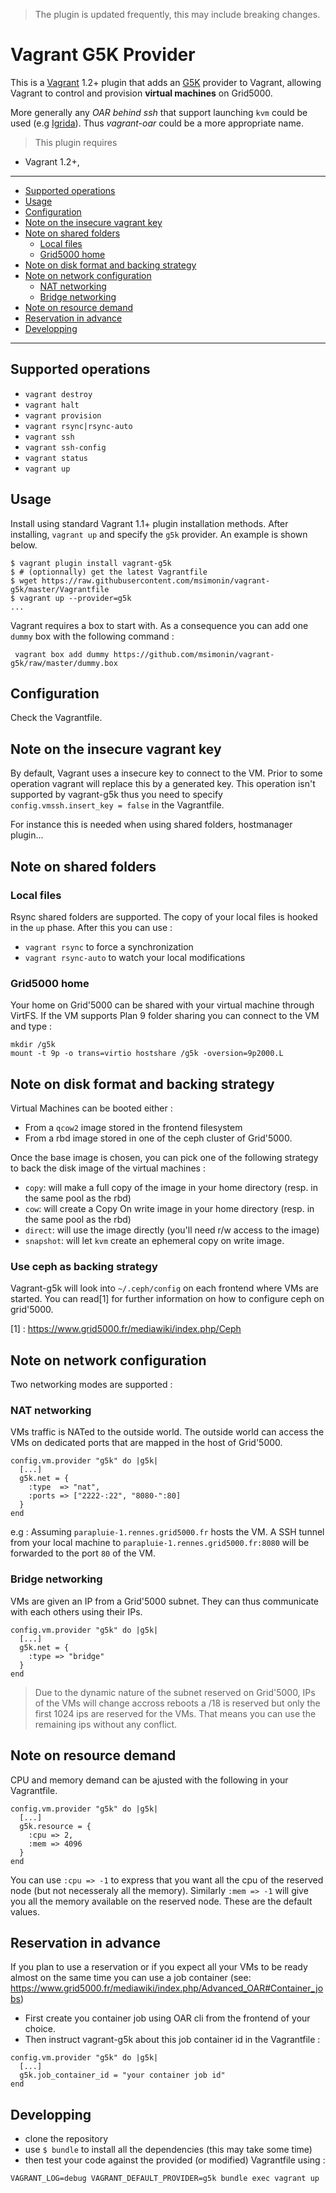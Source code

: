 > The plugin is updated frequently, this may include breaking changes.

# Vagrant G5K Provider
This is a [Vagrant](http://www.vagrantup.com) 1.2+ plugin that adds an
[G5K](https://www.grid5000.fr) provider to Vagrant, allowing Vagrant to control
and provision **virtual machines** on Grid5000.

More generally any *OAR behind ssh* that support launching `kvm` could be used
(e.g [Igrida](http://igrida.gforge.inria.fr/)). Thus *vagrant-oar* could be a
more appropriate name.

> This plugin requires
  * Vagrant 1.2+,

---

* [Supported operations](#supported-operations)
* [Usage](#usage)
* [Configuration](#configuration)
* [Note on the insecure vagrant key](#note-on-the-insecure-vagrant-key)
* [Note on shared folders](note-on-local-shared-folders)
  * [Local files](#local-files)
  * [Grid5000 home](#grid5000-home)
* [Note on disk format and backing strategy](#note-on-disk-format-and-backing-strategy)
* [Note on network configuration](#note-on-network-configuration)
  * [NAT networking](#nat-networking)
  * [Bridge networking](#bridge-networking)
* [Note on resource demand](#note-on-resource-demand)
* [Reservation in advance](#reservation-in-advance)
* [Developping](#developping)

---

## Supported operations

* `vagrant destroy`
* `vagrant halt`
* `vagrant provision`
* `vagrant rsync|rsync-auto`
* `vagrant ssh`
* `vagrant ssh-config`
* `vagrant status`
* `vagrant up`


## Usage

Install using standard Vagrant 1.1+ plugin installation methods. After
installing, `vagrant up` and specify the `g5k` provider. An example is
shown below.

```
$ vagrant plugin install vagrant-g5k
$ # (optionnally) get the latest Vagrantfile
$ wget https://raw.githubusercontent.com/msimonin/vagrant-g5k/master/Vagrantfile
$ vagrant up --provider=g5k
...
```
Vagrant requires a box to start with. As a consequence you can add one `dummy`
box with the following command :

```
 vagrant box add dummy https://github.com/msimonin/vagrant-g5k/raw/master/dummy.box
```


## Configuration

Check the Vagrantfile.

## Note on the insecure vagrant key

By default, Vagrant uses a insecure key to connect to the VM.
Prior to some operation vagrant will replace this by a generated key.
This operation isn't supported by vagrant-g5k thus you need to specify
`config.vmssh.insert_key = false` in the Vagrantfile.

For instance this is needed when using shared folders, hostmanager plugin...

## Note on shared folders

### Local files

Rsync shared folders are supported. The copy of your local files is hooked in
the `up` phase. After this you can use :

* `vagrant rsync` to force a synchronization
* `vagrant rsync-auto` to watch your local modifications

### Grid5000 home

Your home on Grid'5000 can be shared with your virtual machine through VirtFS.
If the VM supports Plan 9 folder sharing you can connect to the VM and type :

```
mkdir /g5k
mount -t 9p -o trans=virtio hostshare /g5k -oversion=9p2000.L
```


## Note on disk format and backing strategy

Virtual Machines can be booted either :

* From a `qcow2` image stored in the frontend filesystem
* From a rbd image stored in one of the ceph cluster of Grid'5000.

Once the base image is chosen, you can pick one of the following strategy
to back the disk image of the virtual machines :

* `copy`: will make a full copy of the image in your home directory (resp. in
  the same pool as the rbd)
* `cow`: will create a Copy On write image in your home directory (resp. in the
  same pool as the rbd)
* `direct`: will use the image directly (you'll need r/w access to the image)
* `snapshot`: will let `kvm` create an ephemeral copy on write image.

### Use ceph as backing strategy

Vagrant-g5k will look into `~/.ceph/config` on each frontend where VMs are started.
You can read[1] for further information on how to configure ceph on grid'5000.

[1] : https://www.grid5000.fr/mediawiki/index.php/Ceph

## Note on network configuration

Two networking modes are supported :

### NAT networking

VMs traffic is NATed to the outside world.  The outside world
  can access the VMs on dedicated ports that are mapped in the host of
  Grid'5000.  

```
config.vm.provider "g5k" do |g5k|
  [...]
  g5k.net = {
    :type  => "nat",
    :ports => ["2222-:22", "8080-":80]
  }
end
```

e.g : Assuming `parapluie-1.rennes.grid5000.fr` hosts the VM. A SSH tunnel from
your local machine to `parapluie-1.rennes.grid5000.fr:8080` will be forwarded to
the port `80` of the VM.

### Bridge networking

VMs are given an IP from a Grid'5000 subnet. They can thus
  communicate with each others using their IPs.

```
config.vm.provider "g5k" do |g5k|
  [...]
  g5k.net = {
    :type => "bridge"
  }
end
```

> Due to the dynamic nature of the subnet reserved on Grid'5000, IPs of the VMs
> will change accross reboots a /18 is reserved but only the first 1024 ips are
> reserved for the VMs. That means you can use the remaining ips without any
> conflict.

## Note on resource demand

CPU and memory demand can be ajusted with the following in your Vagrantfile.

```
config.vm.provider "g5k" do |g5k|
  [...]
  g5k.resource = {
    :cpu => 2,
    :mem => 4096
  }
end
```
You can use `:cpu => -1` to express that you want all the cpu of the reserved
node (but not necesseraly all the memory). Similarly `:mem => -1` will give you
all the memory available on the reserved node. These are the default values.

## Reservation in advance

If you plan to use a reservation or if you expect all your VMs to be ready
almost on the same time you can use a job container (see:
https://www.grid5000.fr/mediawiki/index.php/Advanced_OAR#Container_jobs)

* First create you container job using OAR cli from the frontend of your choice.
* Then instruct vagrant-g5k about this job container id in the Vagrantfile :

```
config.vm.provider "g5k" do |g5k|
  [...]
  g5k.job_container_id = "your container job id"
end
```

## Developping

* clone the repository
* use `$ bundle` to install all the dependencies (this may take some time)
* then test your code against the provided (or modified) Vagrantfile using :
```
VAGRANT_LOG=debug VAGRANT_DEFAULT_PROVIDER=g5k bundle exec vagrant up
```
